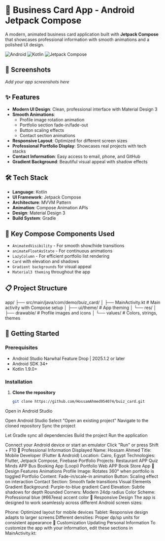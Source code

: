 # 📱 Business Card App - Android Jetpack Compose

A modern, animated business card application built with **Jetpack Compose** that showcases professional information with smooth animations and a polished UI design.

![Android](https://img.shields.io/badge/Android-3DDC84?style=for-the-badge&logo=android&logoColor=white)
![Kotlin](https://img.shields.io/badge/kotlin-%237F52FF.svg?style=for-the-badge&logo=kotlin&logoColor=white)
![Jetpack Compose](https://img.shields.io/badge/Jetpack%20Compose-4285F4?style=for-the-badge&logo=jetpackcompose&logoColor=white)

## 📸 Screenshots

*Add your app screenshots here*

## ✨ Features

- **Modern UI Design**: Clean, professional interface with Material Design 3
- **Smooth Animations**:
    - Profile image rotation animation
    - Portfolio section fade-in/fade-out
    - Button scaling effects
    - Contact section animations
- **Responsive Layout**: Optimized for different screen sizes
- **Professional Portfolio Display**: Showcases real projects with tech stacks
- **Contact Information**: Easy access to email, phone, and GitHub
- **Gradient Background**: Beautiful visual appeal with shadow effects

## 🛠️ Tech Stack

- **Language**: Kotlin
- **UI Framework**: Jetpack Compose
- **Architecture**: MVVM Pattern
- **Animation**: Compose Animation APIs
- **Design**: Material Design 3
- **Build System**: Gradle

## 🎯 Key Compose Components Used

- `AnimatedVisibility` - For smooth show/hide transitions
- `animateFloatAsState` - For continuous animations
- `LazyColumn` - For efficient portfolio list rendering
- `Card` with elevation and shadows
- `Gradient backgrounds` for visual appeal
- `Material3 theming` throughout the app

## 📋 Project Structure
app/ ├── src/main/java/com/demo/buiz_card/ │ ├── MainActivity.kt # Main activity with Compose setup │ ├── ui/theme/ # App theming │ └── res/ │ ├── drawable/ # Profile images and icons │ └── values/ # Colors, strings, themes

## 🚀 Getting Started

### Prerequisites

- Android Studio Narwhal Feature Drop | 2025.1.2 or later
- Android SDK 34+
- Kotlin 1.9.0+

### Installation

1. **Clone the repository**
   ```bash
   git clone https://github.com/HossamAhmed954074/buiz_card.git

Open in Android Studio


Open Android Studio
Select "Open an existing project"
Navigate to the cloned repository
Sync the project


Let Gradle sync all dependencies
Build the project
Run the application


Connect your Android device or start an emulator
Click "Run" or press Shift + F10
💼 Professional Information Displayed
Name: Hossam Ahmed
Title: Mobile Developer (Flutter & Android)
Location: Cairo, Egypt
Technologies: Flutter, Jetpack Compose, Firebase
Portfolio Projects:
Restaurant APP
Quiz Minds APP
Bus Booking App (Loopi)
Portfolio Web APP
Book Store App
🎨 Design Features
Animations
Profile Image: Rotates 360° when portfolio is toggled
Portfolio Content: Fade-in/scale-in animation
Button: Scaling effect on interaction
Contact Section: Smooth fade transitions
Visual Elements
Gradient Background: Purple-to-blue gradient
Card Elevation: Subtle shadows for depth
Rounded Corners: Modern 24dp radius
Color Scheme: Professional blue (#667eea) accent color
📱 Responsive Design
The app is designed to work seamlessly across different Android screen sizes:


Phone: Optimized layout for mobile devices
Tablet: Responsive design adapts to larger screens
Different densities: Proper dp/sp units for consistent appearance
🔧 Customization
Updating Personal Information
To customize the app with your information, edit these sections in MainActivity.kt: